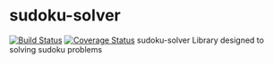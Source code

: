 sudoku-solver
=============

[![Build Status](https://travis-ci.org/danielmroczka/sudoku-solver.png?branch=master)](https://travis-ci.org/danielmroczka/sudoku-solver)
[![Coverage Status](https://coveralls.io/repos/danielmroczka/sudoku-solver/badge.png?branch=master)](https://coveralls.io/r/danielmroczka/sudoku-solver?branch=master)
sudoku-solver
Library designed to solving sudoku problems

